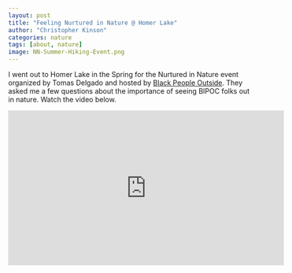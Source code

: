 ```yaml
---
layout: post
title: "Feeling Nurtured in Nature @ Homer Lake"
author: "Christopher Kinson"
categories: nature
tags: [about, nature]
image: NN-Summer-Hiking-Event.png
---
```


I went out to Homer Lake in the Spring for the Nurtured in Nature event organized by Tomas Delgado and hosted by [Black People Outside](https://www.instagram.com/blk.people.outside/). They asked me a few questions about the importance of seeing BIPOC folks out in nature. Watch the video below.

<iframe width="560" height="315" src="https://www.youtube.com/embed/GNIUKSYYyYo?si=Gj0c3cDPCZGlffs0" title="YouTube video player" frameborder="0" allow="accelerometer; autoplay; clipboard-write; encrypted-media; gyroscope; picture-in-picture; web-share" referrerpolicy="strict-origin-when-cross-origin" allowfullscreen></iframe>
